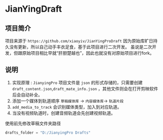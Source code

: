 # JianYingDraft
## 项目简介
项目来源于 `https://github.com/xiaoyiv/JianYingProDraft`
因为原始库旷日持久没有更新，所以自己动手丰衣足食，基于此项目进行二次开发。
虽说是二次开发，但跟原始项目相比早就“肝胆楚越也”，因此也就没有对原始项目进行fork。

## 说明

1. 实现原理 : `JianyingPro` 项目文件是 `json` 的形式存储的，只需要创建`draft_content.json`,`draft_mate_info.json` ，其他文件则会在打开剪映软件后会自动补全。
2. 添加一个媒体到轨道顺序 `草稿媒体库` -> `内容媒体库`-> `轨道片段`
3. `add_media_to_track` 会识别媒体类型，加入到对应轨道。
4. 当没有视频轨道时，创建音频轨道会先创建视频轨道。



使用前先修改草稿文件夹路径

```python
drafts_folder = "D:/JianyingPro Drafts"
```
